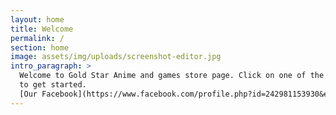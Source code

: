 ```yaml
---
layout: home
title: Welcome
permalink: /
section: home
image: assets/img/uploads/screenshot-editor.jpg
intro_paragraph: >
  Welcome to Gold Star Anime and games store page. Click on one of the links above
  to get started.
  [Our Facebook](https://www.facebook.com/profile.php?id=242981153930&epa=SEARCH_BOX)
---
```

